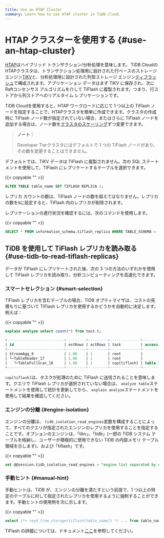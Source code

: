 ```yaml
---
title: Use an HTAP Cluster
summary: Learn how to use HTAP cluster in TiDB Cloud.
---
```


# HTAP クラスターを使用する {#use-an-htap-cluster}

[HTAP](https://en.wikipedia.org/wiki/Hybrid_transactional/analytical_processing)はハイブリッド トランザクション/分析処理を意味します。 TiDB Cloudの HTAPクラスタは、トランザクション処理用に設計された行ベースのストレージ エンジン[TiKV](https://tikv.org)と、分析処理用に設計された列型ストレージ エンジン[ティフラッシュ](https://docs.pingcap.com/tidb/stable/tiflash-overview)で構成されます。アプリケーション データはまず TiKV に保存され、次にRaftコンセンサス アルゴリズムを介して TiFlash に複製されます。つまり、行ストアから列ストアへのリアルタイム レプリケーションです。

TiDB Cloudを使用すると、HTAP ワークロードに応じて 1 つ以上の TiFlash ノードを指定することで、HTAPクラスタを簡単に作成できます。クラスタの作成時に TiFlash ノード数が指定されていない場合、またはさらに TiFlash ノードを追加する場合は、ノード数を[クラスタのスケーリング](/tidb-cloud/scale-tidb-cluster.md)ずつ変更できます。

> **ノート：**
>
> Developer Tierクラスタにはデフォルトで 1 つの TiFlash ノードがあり、その数を変更することはできません。

デフォルトでは、TiKV データは TiFlash に複製されません。次の SQL ステートメントを使用して、TiFlash にレプリケートするテーブルを選択できます。

{{< copyable "" >}}

```sql
ALTER TABLE table_name SET TIFLASH REPLICA 1;
```

レプリカ カウントの数は、TiFlash ノードの数を超えてはなりません。レプリカの数を`0`に設定すると、TiFlash 内のレプリカが削除されます。

レプリケーションの進行状況を確認するには、次のコマンドを使用します。

{{< copyable "" >}}

```sql
SELECT * FROM information_schema.tiflash_replica WHERE TABLE_SCHEMA = '<db_name>' and TABLE_NAME = '<table_name>';
```

## TiDB を使用して TiFlash レプリカを読み取る {#use-tidb-to-read-tiflash-replicas}

データが TiFlash にレプリケートされた後、次の 3 つの方法のいずれかを使用して TiFlash レプリカを読み取り、分析コンピューティングを高速化できます。

### スマートセレクション {#smart-selection}

TiFlash レプリカを含むテーブルの場合、TiDB オプティマイザは、コストの見積もりに基づいて TiFlash レプリカを使用するかどうかを自動的に決定します。例えば：

{{< copyable "" >}}

```sql
explain analyze select count(*) from test.t;
```

```sql
+--------------------------+---------+---------+--------------+---------------+----------------------------------------------------------------------+--------------------------------+-----------+------+
| id                       | estRows | actRows | task         | access object | execution info                                                       | operator info                  | memory    | disk |
+--------------------------+---------+---------+--------------+---------------+----------------------------------------------------------------------+--------------------------------+-----------+------+
| StreamAgg_9              | 1.00    | 1       | root         |               | time:83.8372ms, loops:2                                              | funcs:count(1)->Column#4       | 372 Bytes | N/A  |
| └─TableReader_17         | 1.00    | 1       | root         |               | time:83.7776ms, loops:2, rpc num: 1, rpc time:83.5701ms, proc keys:0 | data:TableFullScan_16          | 152 Bytes | N/A  |
|   └─TableFullScan_16     | 1.00    | 1       | cop[tiflash] | table:t       | time:43ms, loops:1                                                   | keep order:false, stats:pseudo | N/A       | N/A  |
+--------------------------+---------+---------+--------------+---------------+----------------------------------------------------------------------+--------------------------------+-----------+------+
```

`cop[tiflash]`は、タスクが処理のために TiFlash に送信されることを意味します。クエリで TiFlash レプリカが選択されていない場合は、 `analyze table`ステートメントを使用して統計を更新してから、 `explain analyze`ステートメントを使用して結果を確認してください。

### エンジンの分離 {#engine-isolation}

エンジンの分離は、 `tidb_isolation_read_engines`変数を構成することによって、すべてのクエリが指定されたエンジンのレプリカを使用することを指定することです。オプションのエンジンは、「tikv」、「tidb」(一部の TiDB システム テーブルを格納し、ユーザーが積極的に使用できない TiDB の内部メモリ テーブル領域を示します)、および「tiflash」です。

{{< copyable "" >}}

```sql
set @@session.tidb_isolation_read_engines = "engine list separated by commas";
```

### 手動ヒント {#manual-hint}

手動ヒントは、TiDB が、エンジンの分離を満たすという前提で、1 つ以上の特定のテーブルに対して指定されたレプリカを使用するように強制することができます。手動ヒントの使用例を次に示します。

{{< copyable "" >}}

```sql
select /*+ read_from_storage(tiflash[table_name]) */ ... from table_name;
```

TiFlash の詳細については、ドキュメント[ここ](https://docs.pingcap.com/tidb/stable/tiflash-overview/)を参照してください。
